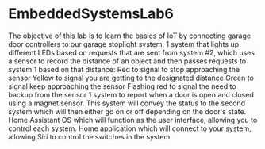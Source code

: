 # EmbeddedSystemsLab6

The objective of this lab is to learn the basics of IoT by connecting garage door controllers to our garage stoplight system.
1 system that lights up different LEDs based on requests that are sent from system #2, which uses a sensor to record the distance of an object and then passes requests to system 1 based on that distance:
Red to signal to stop approaching the sensor
Yellow to signal you are getting to the designated distance
Green to signal keep approaching the sensor
Flashing red to signal the need to backup from the sensor
1 system to report when a door is open and closed using a magnet sensor. This system will convey the status to the second system which will then either go on or off depending on the door's state.
Home Assistant OS which will function as the user interface, allowing you to control each system. 
Home application which will connect to your system, allowing Siri to control the switches in the system.
